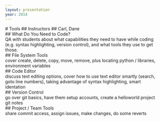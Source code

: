 ```yaml
---
layout: presentation
year: 2014
---
```

<section>
# Tools
## Instructors
## Carl, Dane
</section>
<section>
## What Do You Need to Code?
<aside>
QA with students about what capabilities they need to have while coding (e.g. syntax highlighting, version control),
and what tools they use to get those.
</aside>
</section>
<section>
## File System Tools
<aside>
cover create, delete, copy, move, remove, plus locating python / libraries, environment variables
</aside>
</section>
<section>
## Code Editor
<aside>
discuss text editing options, cover how to use text editor smartly
(search, goto line numbers), taking advantage of syntax highlighting, smart identation
</aside>
</section>
<section>
<section>
## Version Control
<aside>
go over git basics, have them setup accounts, create a helloworld project
</aside>
</section>
<section>
git notes
</section>
</section>
<section>
## Project / Team Tools
<aside>share commit access, assign issues, make changes, do some reverts</aside>
</section>
